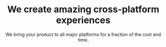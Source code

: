 ---
templateKey: 'home-page'
title: We create amazing   cross-platform experiences
subtitle: We bring your product to all major platforms for a fraction of the cost and time.
meta_title: Home | Codebase Studio - Cross-platform mobile and web development agency
meta_description: >-
  Cum sociis natoque penatibus et magnis dis parturient montes, nascetur
  ridiculus mus. Aenean eu leo quam. Pellentesque ornare sem lacinia quam
  venenatis vestibulum. Sed posuere consectetur est at lobortis. Cras mattis
  consectetur purus sit amet fermentum.
heading: Lorem ipsum dolor sit amet
description: >-
  Neque porro quisquam est qui dolorem ipsum quia dolor sit amet, consectetur,
  adipisci velit...
offeringLeft:
  blurbs:
    - image: /img/iphone.png
      heading: Get your app to market faster
      text: >
        The experience that our team has mixed with the lastest technology allows us to develop at record speeds. 
offeringSpeed:
  blurbs:
    - image: /img/iphone.png
      heading: Almost half the cost of native development
      text: >
        You will get beautiful, smooth apps for both Andriod and IOS for much less. See for yourself, check our quote app that will tell you how much you can actually save.
offeringPrice:
  blurbs:
    - image: /img/iphone.png
      heading: Almost half the cost of native development
      text: >
        You will get beautiful, smooth apps for both Andriod and IOS for much less. See for yourself, check our quote app that will tell you how much you can actually save.
ourProcess:
  blurbs:
    - image: /img/iphone.png
      heading: Our process is designed to give you the best value.
      text: >
        You will get beautiful, smooth apps for both Andriod and IOS for much less. See for yourself, check our quote app that will tell you how much you can actually save.
process:
  blurbs:
    - image: /img/prototype_icon.png
      heading: Our process is designed to give you the best value.
      text: >
        You will get beautiful, smooth apps for both Andriod and IOS for much less. See for yourself, check our quote app that will tell you how much you can actually save.
    - image: /img/build_icon.png
      heading: Our process is designed to give you the best value.
      text: >
        You will get beautiful, smooth apps for both Andriod and IOS for much less. See for yourself, check our quote app that will tell you how much you can actually save.
    - image: /img/launch_icon.png
      heading: Our process is designed to give you the best value.
      text: >
        You will get beautiful, smooth apps for both Andriod and IOS for much less. See for yourself, check our quote app that will tell you how much you can actually save.
testimonials:
  - author: Vaibhav Sharma
    quote: >-
      Donec scelerisque magna nec condimentum porttitor. Aliquam vel diam sed diam luctus pretium. 
      Sed quis egestas libero. Vestibulum nec venenatis ligula. 
  - author: Subarashi San
    quote: >-
      Fusce porttitor vulputate enim, nec blandit magna gravida et. Etiam et dignissim ligula. 
      Lorem ipsum dolor sit amet, consectetur adipiscing elit.
---